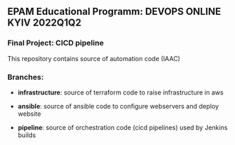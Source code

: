## EPAM Educational Programm: DEVOPS ONLINE KYIV 2022Q1Q2

### Final Project: CICD pipeline

This repository contains source of automation code (IAAC)

### Branches:

- **infrastructure**: source of terraform code to raise infrastructure in aws

- **ansible**: source of ansible code to configure webservers and deploy website

- **pipeline**: source of orchestration code (cicd pipelines) used by Jenkins builds
